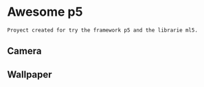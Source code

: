 # Awesome p5

    Proyect created for try the framework p5 and the librarie ml5.


## Camera


## Wallpaper